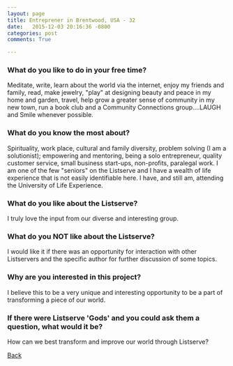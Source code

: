 ```yaml
---
layout: page
title: Entreprener in Brentwood, USA - 32
date:   2015-12-03 20:16:36 -0800
categories: post
comments: True

---
```


### What do you like to do in your free time?
<p>Meditate, write, learn about the world via the internet, enjoy my friends and family, read, make jewelry, "play" at designing beauty and peace in my home and garden, travel, help grow a greater sense of community in my new town, run a book club and a Community Connections group....LAUGH and Smile whenever possible.</p>

### What do you know the most about?
<p>Spirituality, work place, cultural and family diversity, problem solving (I am a solutionist); empowering and mentoring, being a solo entrepreneur, quality customer service, small business start-ups, non-profits, paralegal work.  I am one of the few "seniors" on the Listserve and I have a wealth of life experience that is not easily identifiable here.  I have, and still am, attending the University of Life Experience.</p>

### What do you like about the Listserve?
<p>I truly love the input from our diverse and interesting group.</p>

### What do you NOT like about the Listserve?
<p>I would like it if there was an opportunity for interaction with other Listservers and the specific author for further discussion of some topics.</p>

### Why are you interested in this project?
<p>I believe this to be a very unique and interesting opportunity to be a part of
transforming a piece of our world.  </p>

### If there were Listserve 'Gods' and you could ask them a question, what would it be?
<p>How can we best transform and improve our world through Listserve?</p>

[Back][1]

[1]: /home/responders/all